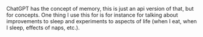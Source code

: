 ChatGPT has the concept of memory, this is just an api version of that, but for concepts. One thing I use this for is for instance for talking about improvements to sleep and experiments to aspects of life (when I eat, when I sleep, effects of naps, etc.).
